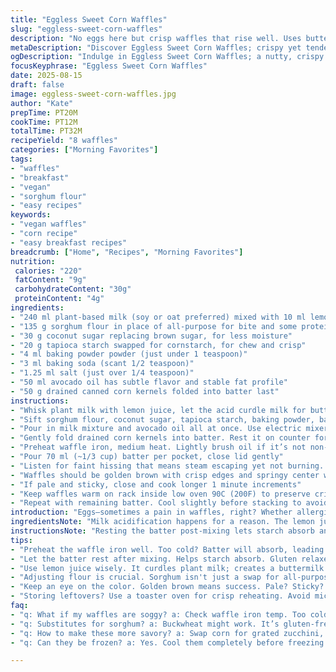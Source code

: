 ```yaml
---
title: "Eggless Sweet Corn Waffles"
slug: "eggless-sweet-corn-waffles"
description: "No eggs here but crisp waffles that rise well. Uses buttermilk substitute and sorghum flour for a nutty twist. Slightly less sugar to balance natural sweetness of corn kernels added in. Watch color, texture, sound when cooking. A practical way to keep waffles tender yet structurally sound without eggs. Substitutions included for usual suspects in the pantry."
metaDescription: "Discover Eggless Sweet Corn Waffles; crispy yet tender, a practical twist with sorghum flour and sweet corn kernels. Perfect vegetarian breakfast option."
ogDescription: "Indulge in Eggless Sweet Corn Waffles; a nutty, crispy take perfect for breakfast, easy to whip up without the need for eggs."
focusKeyphrase: "Eggless Sweet Corn Waffles"
date: 2025-08-15
draft: false
image: eggless-sweet-corn-waffles.jpg
author: "Kate"
prepTime: PT20M
cookTime: PT12M
totalTime: PT32M
recipeYield: "8 waffles"
categories: ["Morning Favorites"]
tags:
- "waffles"
- "breakfast"
- "vegan"
- "sorghum flour"
- "easy recipes"
keywords:
- "vegan waffles"
- "corn recipe"
- "easy breakfast recipes"
breadcrumb: ["Home", "Recipes", "Morning Favorites"]
nutrition: 
 calories: "220"
 fatContent: "9g"
 carbohydrateContent: "30g"
 proteinContent: "4g"
ingredients:
- "240 ml plant-based milk (soy or oat preferred) mixed with 10 ml lemon juice, rest 5 minutes"
- "135 g sorghum flour in place of all-purpose for bite and some protein"
- "30 g coconut sugar replacing brown sugar, for less moisture"
- "20 g tapioca starch swapped for cornstarch, for chew and crisp"
- "4 ml baking powder powder (just under 1 teaspoon)"
- "3 ml baking soda (scant 1/2 teaspoon)"
- "1.25 ml salt (just over 1/4 teaspoon)"
- "50 ml avocado oil has subtle flavor and stable fat profile"
- "50 g drained canned corn kernels folded into batter last"
instructions:
- "Whisk plant milk with lemon juice, let the acid curdle milk for buttermilk effect, 5 minutes minimum"
- "Sift sorghum flour, coconut sugar, tapioca starch, baking powder, baking soda, and salt in medium bowl"
- "Pour in milk mixture and avocado oil all at once. Use electric mixer or vigorous whisking until batter looks smooth and slightly thickened, no lumps."
- "Gently fold drained corn kernels into batter. Rest it on counter for 15 minutes to hydrate and let leaveners activate fully"
- "Preheat waffle iron, medium heat. Lightly brush oil if it’s not non-stick"
- "Pour 70 ml (~1/3 cup) batter per pocket, close lid gently"
- "Listen for faint hissing that means steam escaping yet not burning. Open after about 5-6 minutes but check color first"
- "Waffles should be golden brown with crisp edges and springy center when pressed gently"
- "If pale and sticky, close and cook longer 1 minute increments"
- "Keep waffles warm on rack inside low oven 90C (200F) to preserve crispness"
- "Repeat with remaining batter. Cool slightly before stacking to avoid sogginess"
introduction: "Eggs—sometimes a pain in waffles, right? Whether allergic, out of stock, or just skipping, you don’t have to sacrifice texture. The key? Replace the acid-base combo to mimic that lift, moisture, and chew eggs usually bring. Here, a bit of lemony plant milk stands in as acid, activating baking soda for rise. Swapping regular flour for sorghum adds a little protein and nuttiness. Ditch brown sugar for coconut sugar so you don’t get soggy waffles; less moisture.Upping starch and oil balances structure and crisp. Sweet corn kernels tossed in at the end add surprise bursts of sweet and a little chew. Timing is fluid here; rely on the look and sound more than strict minutes. Think golden, crisp edges, soft springy touch. A few tweaks get you fluffy eggless waffles, no fuss."
ingredientsNote: "Milk acidification happens for a reason. The lemon juice curdles plant milk just enough to simulate buttermilk, essential to activate baking soda effectively. Avoid too tart or watery plant milks; soy gives better protein content, oat adds creaminess—both good options. Sorghum flour isn't a direct swap for all-purpose but delivers chewy texture and more protein, and works well with the starch acting as binder. Tapioca starch replaces cornstarch for crispness and bounce. Coconut sugar has less moisture than brown sugar, preventing wet batter which can yield dense waffles. Avocado oil chosen for neutral flavor and good heat stability. Feel free to swap corn kernels for finely chopped bell peppers or grated zucchini if looking for veggie twist or less sweetness."
instructionsNote: "Resting the batter post-mixing lets starch absorb and gluten relax, which avoids gummy waffles—not the same as resting for yeast rise, but crucial. The corn kernels fold-in last to preserve texture; over-mixing can crush starch and lead to pasty batter. Preheat your waffle maker well—if it’s too cold, batter soaks in and waffles wilt; too hot, edges burn and inside stays raw. Wait for steam escape sounds turning quieter; that’s moisture leaving and waffle setting. Don’t rush opening; too soon, waffles tear, too late, they stick or burn. Let waffles cool directly on a rack to keep crisp, stacking while hot traps steam and ruins texture. Leftovers reheat in toaster oven or air fryer; microwave ruins crisp. Have backup oil for greasing in case batter sticks—spray preferred for even coating."
tips:
- "Preheat the waffle iron well. Too cold? Batter will absorb, leading to sogginess. Too hot? Edges burn while inside stays uncooked. Listen for that gentle hissing—steam escaping, then open."
- "Let the batter rest after mixing. Helps starch absorb. Gluten relaxes—avoids gummy waffles. No need for yeast rise here. Fold in corn last to keep texture intact. Overmixing? Not good. Keeps waffles light."
- "Use lemon juice wisely. It curdles plant milk; creates a buttermilk substitute. Key for activating baking soda. Too tart? Avoid that kind. Stick to soymilk for protein, oat for creaminess. Get it right."
- "Adjusting flour is crucial. Sorghum isn't just a swap for all-purpose. Gives chew and added protein. Switch it up with buckwheat or almond flour if needed. Each brings different texture. Experiment wisely."
- "Keep an eye on the color. Golden brown means success. Pale? Sticky? Don't open too soon. Let it cook longer in one-minute increments. Watch carefully—shiny edges signal crispiness."
- "Storing leftovers? Use a toaster oven for crisp reheating. Avoid microwave—turns waffles rubbery. Airtight container is fine but eat within a few days for best results. Don't stack when hot, can ruin texture."
faq:
- "q: What if my waffles are soggy? a: Check waffle iron temp. Too cold absorbs batter. Cook longer. Watch steam cues; golden edges mean they're done. Can add more starch."
- "q: Substitutes for sorghum? a: Buckwheat might work. It’s gluten-free too. Almond flour, adds nuttiness. Adjust liquid as necessary. Test with small batches, see what works."
- "q: How to make these more savory? a: Swap corn for grated zucchini, or bell peppers. Shift balance with spices. Try garlic powder, onion powder might help. Always taste as you go."
- "q: Can they be frozen? a: Yes. Cool them completely before freezing. Layer with parchment to prevent sticking. Reheat in toaster oven, avoid microwave for best texture."

---
```

